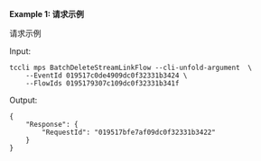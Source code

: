 **Example 1: 请求示例**

请求示例

Input: 

```
tccli mps BatchDeleteStreamLinkFlow --cli-unfold-argument  \
    --EventId 019517c0de4909dc0f32331b3424 \
    --FlowIds 0195179307c109dc0f32331b341f
```

Output: 
```
{
    "Response": {
        "RequestId": "019517bfe7af09dc0f32331b3422"
    }
}
```

